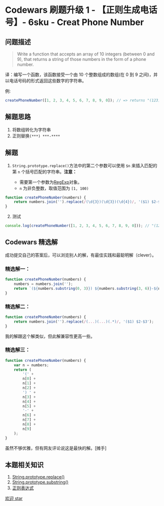 # Codewars 刷题升级 1 - 【正则生成电话号】- 6sku - Creat Phone Number

## 问题描述

> Write a function that accepts an array of 10 integers (between 0 and 9), that returns a string of those numbers in the form of a phone number.

译：编写一个函数，该函数接受一个由 10 个整数组成的数组(在 0 到 9 之间)，并以电话号码的形式返回这些数字的字符串。

例:

```js
createPhoneNumber([1, 2, 3, 4, 5, 6, 7, 8, 9, 0]); // => returns "(123) 456-7890"
```

## 解题思路

1. 将数组转化为字符串
2. 正则替换`(***) ***-****`

## 解题

1. `String.prototype.replace()`方法中的第二个参数可以使用 `$n` 来插入匹配的第 `n` 个括号匹配的字符串。**注意：**

    - 需要第一个参数为[RegExp](https://developer.mozilla.org/zh-CN/docs/Web/JavaScript/Reference/Global_Objects/RegExp)对象。
    - `n` 为非负整数，取值范围为 `[1, 100)`

```js
function createPhoneNumber(numbers) {
    return numbers.join('').replace(/(\d{3})(\d{3})(\d{4})/, '($1) $2-$3');
}
```

2. 测试

```js
console.log(createPhoneNumber([1, 2, 3, 4, 5, 6, 7, 8, 9, 0])); // "(123) 456-7890"
```

## Codewars 精选解

成功提交自己的答案后，可以浏览别人的解，有最佳实践和最聪明解（clever）。

### 精选解一：
```js
function createPhoneNumber(numbers) {
    numbers = numbers.join('');
    return `(${numbers.substring(0, 3)}) ${numbers.substring(3, 6)}-${numbers.substring(6)}`
}
```

### 精选解二：

```js
function createPhoneNumber(numbers) {
    return numbers.join('').replace(/(...)(...)(.*)/, '($1) $2-$3');
}
```
我的解跟这个解类似，但此解兼容性更高一些。

### 精选解三：

```js
function createPhoneNumber(numbers) {
    var n = numbers;
    return (
        '(' +
        n[0] +
        n[1] +
        n[2] +
        ') ' +
        n[3] +
        n[4] +
        n[5] +
        '-' +
        n[6] +
        n[7] +
        n[8] +
        n[9]
    );
}
```

虽然不够优雅，但有网友评论说这是最快的解。[摊手]

## 本题相关知识

1. [String.prototype.replace()](https://developer.mozilla.org/zh-CN/docs/Web/JavaScript/Reference/Global_Objects/String/replace)
2. [String.prototype.substring()](https://developer.mozilla.org/zh-CN/docs/Web/JavaScript/Reference/Global_Objects/String/substring)
3. [正则表达式](https://developer.mozilla.org/zh-CN/docs/Web/JavaScript/Guide/Regular_Expressions)

[欢迎 star](https://github.com/hiblacker/codewars-daily)
